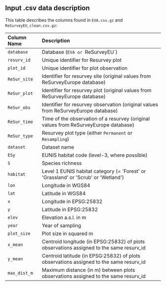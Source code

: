 ## Input .csv data description

This table describes the columns found in `EVA.csv.gz` and `ReSurveyEU_clean.csv.gz`:

| Column Name | Description |
| :---------- | :----------------------------------------------------------------- |
| `database` | Database (`EVA or `ReSurveyEU`) |
| `resurv_id` | Unique identifier for Resurvey plot |
| `plot_id` | Unique identifier for plot observation |
| `ReSur_site` | Identifier for resurvey site (original values from ReSurveyEurope database) |
| `ReSur_plot` | Identifier for resurvey plot (original values from ReSurveyEurope database) |
| `ReSur_obs` | Identifier for resurvey observation (original values from ReSurveyEurope database) |
| `ReSur_time` | Time of the observation of a resurvey (original values from ReSurveyEurope database) |
| `ReSur_type` | Resurvey plot type (either `Permanent` or `Resampling`) |
| `dataset` | Dataset name |
| `ESy` | EUNIS habitat code (level-3, where possible) |
| `S` | Species richness |
| `habitat` | Level 1 EUNIS habitat category (= 'Forest' or 'Grassland' or 'Scrub' or 'Wetland') |
| `lon` | Longitude in WGS84 |
| `lat` | Latitude in WGS84 |
| `x` | Longitude in EPSG:25832 |
| `y` | Latitude in EPSG:25832 |
| `elev` | Elevation a.s.l. in m |
| `year` | Year of sampling |
| `plot_size` | Plot size in squared m |
| `x_mean` | Centroid longitude (in EPSG:25832) of plots observations assigned to the same resurv_id |
| `y_mean` | Centroid latitude (in EPSG:25832) of plots observations assigned to the same resurv_id |
| `max_dist_m` | Maximum distance (in m) between plots observations assigned to the same resurv_id |